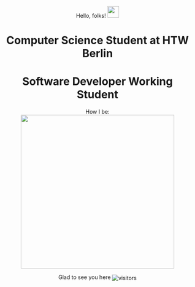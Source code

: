 <p align="center"> Hello, folks! <img src="https://raw.githubusercontent.com/MartinHeinz/MartinHeinz/master/wave.gif" width="30px">
</p>

<h1 align="center">Computer Science Student at HTW Berlin</h1>
<h1 align="center">Software Developer Working Student</h1>


<p align="center">
  How I be:<br>
  
<img align="center" width="400px" src="https://user-images.githubusercontent.com/76268251/117589418-a4b47f00-b129-11eb-901d-3356d42cb8d2.png" />
  </p>

<p align="center">
   Glad to see you here
   <img align="center" alt="visitors" src="https://gpvc.arturio.dev/naaaggi" />
</p>




<!-- - 🔭 I’m currently working on ...
- 🌱 I’m currently learning ...
- 👯 I’m looking to collaborate on ...
- 🤔 I’m looking for help with ...
- 💬 Ask me about ...
- 📫 How to reach me: ...
- 😄 Pronouns: ...
- ⚡ Fun fact: ...
-->
